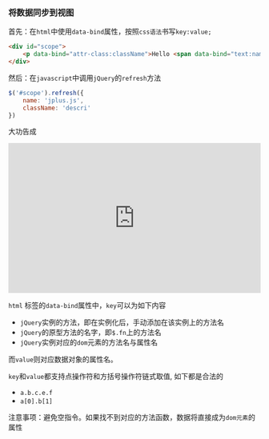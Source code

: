 
### 将数据同步到视图

首先：在`html`中使用`data-bind`属性，按照`css语法`书写`key:value;`
    
```html
<div id="scope">
    <p data-bind="attr-class:className">Hello <span data-bind="text:name"></span></p>
</div>
```

然后：在`javascript`中调用`jQuery`的`refresh`方法

```javascript
$('#scope').refresh({
    name: 'jplus.js',
    className: 'descri'
})
```

大功告成

<iframe width="100%" height="300" src="http://jsfiddle.net/Jade129/bsahr0t9/6/embedded/" allowfullscreen="allowfullscreen" frameborder="0"></iframe>


`html` 标签的`data-bind`属性中，`key`可以为如下内容

* `jQuery`实例的方法，即在实例化后，手动添加在该实例上的方法名
* `jQuery`的原型方法的名字，即`$.fn`上的方法名
* `jQuery`实例对应的`dom`元素的方法名与属性名

而`value`则对应数据对象的属性名。

`key`和`value`都支持点操作符和方括号操作符链式取值, 如下都是合法的
* `a.b.c.e.f`
* `a[0].b[1]`

注意事项：避免空指令。如果找不到对应的方法函数，数据将直接成为`dom元素`的属性
